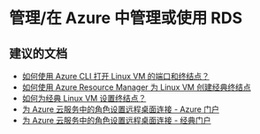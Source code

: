 <properties
    pageTitle="management/manage or use rds in azure"
    description="管理/在 Azure 中管理或使用 RDS"
    service="microsoft.compute"
    resource="virtualmachines"
    authors="scottazure"
    displayOrder=""
    selfHelpType="generic"
    supportTopicIds="32411819"
    resourceTags="linux, redhat"
    productPesIds="15571"
    cloudEnvironments="public"
/>


# <a name="managementmanage-or-use-rds-in-azure"></a>管理/在 Azure 中管理或使用 RDS

## <a name="recommended-documents"></a>**建议的文档**

* [如何使用 Azure CLI 打开 Linux VM 的端口和终结点？](https://docs.microsoft.com/azure/virtual-machines/linux/nsg-quickstart?toc=%2fazure%2fvirtual-machines%2flinux%2ftoc.json)
* [如何使用 Azure Resource Manager 为 Linux VM 创建经典终结点](https://docs.microsoft.com/azure/virtual-machines/linux/endpoints-in-resource-manager)
* [如何为经典 Linux VM 设置终结点？](https://docs.microsoft.com/azure/virtual-machines/linux/classic/setup-endpoints)
* [为 Azure 云服务中的角色设置远程桌面连接 - Azure 门户](https://docs.microsoft.com/azure/cloud-services/cloud-services-role-enable-remote-desktop)
* [为 Azure 云服务中的角色设置远程桌面连接 - 经典门户](https://docs.microsoft.com/azure/cloud-services/cloud-services-role-enable-remote-desktop)

